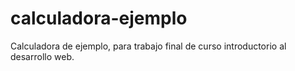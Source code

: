 # calculadora-ejemplo
Calculadora de ejemplo, para trabajo final de curso introductorio al desarrollo web.
